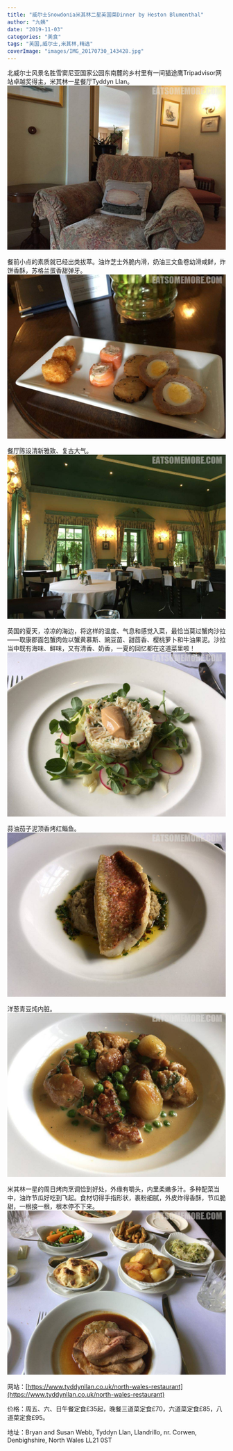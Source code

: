 ```yaml
---
title: "威尔士Snowdonia米其林二星英国菜Dinner by Heston Blumenthal"
author: "九姨"
date: "2019-11-03"
categories: "美食"
tags: "英国,威尔士,米其林,精选"
coverImage: "images/IMG_20170730_143428.jpg"
---
```


北威尔士风景名胜雪窦尼亚国家公园东南麓的乡村里有一间猫途鹰Tripadvisor网站卓越奖得主，米其林一星餐厅Tyddyn Llan。
![Snowdonia-米其林一星-Tyddyn-Llan](images/IMG_20170730_141556.jpg)

餐前小点的素质就已经出类拔萃。油炸芝士外脆内滑，奶油三文鱼卷幼滑咸鲜，炸饼香酥，苏格兰蛋香甜弹牙。
![Snowdonia-米其林一星-Tyddyn-Llan](images/IMG_20170730_141308.jpg)

餐厅陈设清新雅致、复古大气。
![Snowdonia-米其林一星-Tyddyn-Llan](images/IMG_20170730_152028.jpg)

英国的夏天，凉凉的海边，将这样的温度、气息和感觉入菜，最恰当莫过蟹肉沙拉——取康郡面包蟹肉佐以蟹黄慕斯、豌豆苗、甜茴香、樱桃萝卜和牛油果泥。沙拉当中既有海味、鲜味，又有清香、奶香，一夏的回忆都在这道菜里啦！
![Snowdonia-米其林一星-Tyddyn-Llan](images/IMG_20170730_143428.jpg)

蒜油茄子泥顶香烤红鲻鱼。
![Snowdonia-米其林一星-Tyddyn-Llan](images/IMG_20170730_143417.jpg)

洋葱青豆炖内脏。
![Snowdonia-米其林一星-Tyddyn-Llan](images/IMG_20170730_145316.jpg)

米其林一星的周日烤肉烹调恰到好处，外缘有嚼头，内里柔嫩多汁。多种配菜当中，油炸节瓜好吃到飞起。食材切得手指形状，裹粉细腻，外皮炸得香酥，节瓜脆甜，一根接一根，根本停不下来。
![Snowdonia-米其林一星-Tyddyn-Llan](images/IMG_20170730_145503.jpg)

网站：[https://www.tyddynllan.co.uk/north-wales-restaurant](https://www.tyddynllan.co.uk/north-wales-restaurant)

价格：周五、六、日午餐定食£35起，晚餐三道菜定食£70，六道菜定食£85，八道菜定食£95。

地址：Bryan and Susan Webb, Tyddyn Llan, Llandrillo, nr. Corwen, Denbighshire, North Wales LL21 0ST